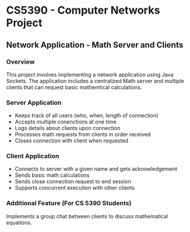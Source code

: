 # CS5390 - Computer Networks Project
## Network Application - Math Server and Clients
### **Overview**
This project involves implementing a network application using Java Sockets. The application includes a centralized Math server and multiple clients that can request basic mathemtical calculations.

### **Server Application**
- Keeps track of all users (who, when, length of connection)
- Accepts multiple conenctions at one time
- Logs details about clients upon connection
- Processes math requests from clients in order received
- Closes connection with client when requested

### **Client Application**
- Connects to server with a given name and gets acknowledgement
- Sends basic math calculations
- Sends close connection request to end session
- Supports concurrent execution with other clients

### Additional Feature (For CS 5390 Students)
Implements a group chat between clients to discuss mathematical equations.
